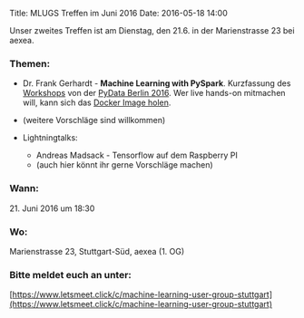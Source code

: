 Title: MLUGS Treffen im Juni 2016
Date: 2016-05-18 14:00

Unser zweites Treffen ist am Dienstag, den 21.6. in der Marienstrasse 23 bei aexea.

### Themen:

- Dr. Frank Gerhardt - **Machine Learning with PySpark**. Kurzfassung des [Workshops](http://pydata.org/berlin2016/schedule/presentation/28/) von der [PyData Berlin 2016](http://pydata.org/berlin2016/schedule/). Wer live hands-on mitmachen will, kann sich das [Docker Image holen](https://hub.docker.com/r/gerhardt/pyspark-workshop/).  
- (weitere Vorschläge sind willkommen)
- Lightningtalks:

    + Andreas Madsack - Tensorflow auf dem Raspberry PI
    + (auch hier könnt ihr gerne Vorschläge machen)

### Wann:

<p>21. Juni 2016 um 18:30</p>  

### Wo:

Marienstrasse 23, Stuttgart-Süd, aexea (1. OG)

### Bitte meldet euch an unter:
[https://www.letsmeet.click/c/machine-learning-user-group-stuttgart](https://www.letsmeet.click/c/machine-learning-user-group-stuttgart)
